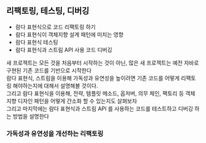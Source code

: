 ## 리팩토링, 테스팅, 디버깅
- 람다 표현식으로 코드 리팩토링 하기
- 람다 표현식이 객체지향 설계 패턴에 미치는 영향
- 람다 표현식 테스팅
- 람다 표현식과 스트림 API 사용 코드 디버깅

새 프로젝트는 모든 것을 처음부터 시작하는 것이 아닌, 많은 새 프로젝트는 예전 자바로 구현된 기존 코드를 기반으로 시작한다 <br>
람다 표현식, 스트림을 이용해 가독성과 유연성을 높이려면 기존 코드를 어떻게 리팩토링 해야하는지에 대해서 설명해볼 것이다. <br>
그리고 람다 표현식을 이용해, 전략, 템플릿 메소드, 옵저버, 의무 체인, 팩토리 등 객체지향 디자인 패턴을 어떻게 간소화 할 수 있는지도 살펴보자 <br>
그리고 마지막에는 람다 표현식과 스트림 API 를 사용하는 코드를 테스트하고 디버깅 하는 방법을 설명한다 

### 가독성과 유연성을 개선하는 리팩토링 